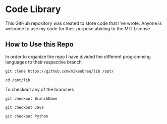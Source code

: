 # Code Library

This GitHub repository was created to store code that I've wrote. Anyone is welcome to use my code for their purpose abiding to the MIT License.

## How to Use this Repo

In order to organize the repo I have divided the different programming languages to their respective branch

`git clone https://github.com/mikeabreu/lib /opt/`

`cd /opt/lib`

To checkout any of the branches

`git checkout BranchName`

`git checkout Java`

`git checkout Python`